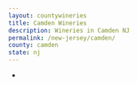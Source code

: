 ```yaml
---
layout: countywineries
title: Camden Wineries
description: Wineries in Camden NJ
permalink: /new-jersey/camden/
county: camden
state: nj
---
```

-
